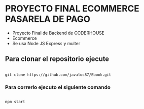 # PROYECTO FINAL ECOMMERCE PASARELA DE PAGO

- Proyecto Final de Backend de CODERHOUSE
- Ecommerce
- Se usa Node JS Express y multer

## Para clonar el repositorio ejecute

```

git clone https://github.com/javalos87/Ebook.git

```

### Para correrlo ejecuto el siguiente comando

```

npm start

```
